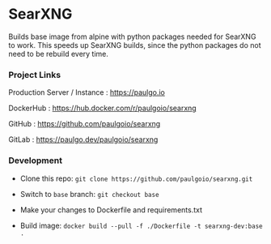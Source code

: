 # SearXNG

Builds base image from alpine with python packages needed for SearXNG to work. This speeds up SearXNG builds, since the python packages do not need to be rebuild every time.



### Project Links

Production Server / Instance : https://paulgo.io

DockerHub : https://hub.docker.com/r/paulgoio/searxng

GitHub : https://github.com/paulgoio/searxng

GitLab : https://paulgo.dev/paulgoio/searxng



### Development

* Clone this repo: ```git clone https://github.com/paulgoio/searxng.git```

* Switch to `base` branch: ```git checkout base```

* Make your changes to Dockerfile and requirements.txt

* Build image: ```docker build --pull -f ./Dockerfile -t searxng-dev:base .```
